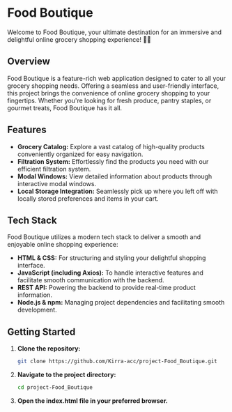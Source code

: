 # Food Boutique

Welcome to Food Boutique, your ultimate destination for an immersive and delightful online grocery shopping experience! 🍏🛒

## Overview

Food Boutique is a feature-rich web application designed to cater to all your grocery shopping needs. Offering a seamless and user-friendly interface, this project brings the convenience of online grocery shopping to your fingertips. Whether you're looking for fresh produce, pantry staples, or gourmet treats, Food Boutique has it all.

## Features

- **Grocery Catalog:** Explore a vast catalog of high-quality products conveniently organized for easy navigation.
- **Filtration System:** Effortlessly find the products you need with our efficient filtration system.
- **Modal Windows:** View detailed information about products through interactive modal windows.
- **Local Storage Integration:** Seamlessly pick up where you left off with locally stored preferences and items in your cart.

## Tech Stack

Food Boutique utilizes a modern tech stack to deliver a smooth and enjoyable online shopping experience:

- **HTML & CSS:** For structuring and styling your delightful shopping interface.
- **JavaScript (including Axios):** To handle interactive features and facilitate smooth communication with the backend.
- **REST API:** Powering the backend to provide real-time product information.
- **Node.js & npm:** Managing project dependencies and facilitating smooth development.

## Getting Started

1. **Clone the repository:**

   ```bash
   git clone https://github.com/Kirra-acc/project-Food_Boutique.git

2. **Navigate to the project directory:**
    ```bash
    cd project-Food_Boutique
    
3. **Open the index.html file in your preferred browser.**
